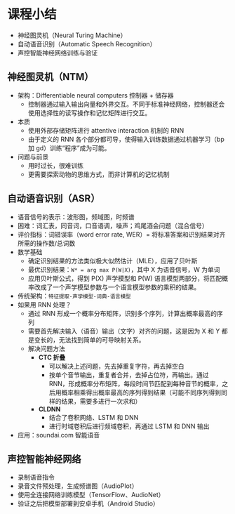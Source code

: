 # 课程小结

- 神经图灵机（Neural Turing Machine）
- 自动语音识别（Automatic Speech Recognition）
- 声控智能神经网络训练与验证

## 神经图灵机（NTM）

- 架构：Differentiable neural computers 控制器 + 储存器
  - 控制器通过输入输出向量和外界交互。不同于标准神经网络，控制器还会使用选择性的读写操作和记忆矩阵进行交互。
- 本质
  - 使用外部存储矩阵进行 attentive interaction 机制的 RNN
  - 由于定义的 RNN 各个部分都可导，使得输入训练数据通过机器学习（bp 加 gd）训练“程序”成为可能。
- 问题与前景
  - 用时过长，很难训练
  - 更需要探索动物的思维方式，而非计算机的记忆机制

## 自动语音识别（ASR）

- 语音信号的表示：波形图，频域图，时频谱
- 困难：词汇表，同音词，口音语调，噪声；鸡尾酒会问题（混合信号）
- 评价指标：词错误率（word error rate, WER）= 将标准答案和识别结果对齐所需的操作数/总词数
- 数学基础
  - 确定识别结果的方法类似极大似然估计（MLE），应用了贝叶斯
  - 最优识别结果：`W* = arg max P(W|X)`，其中 X 为语音信号，W 为单词
  - 应用贝叶斯公式，得到 P(X) 声学模型和 P(W) 语言模型两部分，将匹配概率改成了一个声学模型参数与一个语言模型参数的乘积的结果。
- 传统架构：`特征提取-声学模型-词典-语言模型`
- 如果用 RNN 处理？
  - 通过 RNN 形成一个概率分布矩阵，识别多个序列，计算出概率最高的序列
  - 需要首先解决输入（语音）输出（文字）对齐的问题，这是因为 X 和 Y 都是变长的，无法找到简单的可导映射关系。
  - 解决问题方法
    - **CTC 折叠**
      - 可以解决上述问题，先去掉重复字符，再去掉空白
      - 按单个音节输出，重复者合并，去掉占位符，再输出。通过 RNN，形成概率分布矩阵，每段时间节匹配到每种音节的概率，之后用概率相乘得出概率最高的序列得到结果（可能不同序列得到同样的结果，需要多进行一次求和）
    - **CLDNN**
      - 结合了卷积网络、LSTM 和 DNN
      - 进行时域卷积后进行频域卷积，再通过 LSTM 和 DNN 输出
- 应用：soundai.com 智能语音

## 声控智能神经网络

- 录制语音指令
- 录音文件预处理，生成频谱图（AudioPlot）
- 使用全连接网络训练模型（TensorFlow、AudioNet）
- 验证之后把模型部署到安卓手机（Android Studio）
